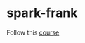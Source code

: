 # spark-frank


Follow this [course](https://www.udemy.com/taming-big-data-with-apache-spark-hands-on/learn/v4/overview)
